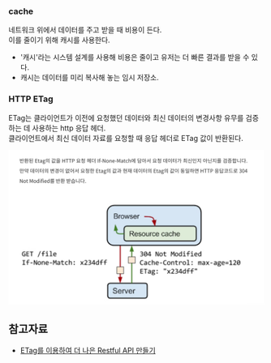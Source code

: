 ### cache

네트워크 위에서 데이터를 주고 받을 때 비용이 든다.<br>
이를 줄이기 위해 캐시를 사용한다.

- '캐시'라는 시스템 설계를 사용해 비용은 줄이고 유저는 더 빠른 결과를 받을 수 있다.
- 캐시는 데이터를 미리 복사해 놓는 임시 저장소.

### HTTP ETag

ETag는 클라이언트가 이전에 요청했던 데이터와 최신 데이터의 변경사항 유무를 검증하는 데 사용하는 http 응답 헤더.
<br>클라이언트에서 최신 데이터 자료를 요청할 때 응답 헤더로 ETag 값이 반환된다.

![Alt text](image.png)

## 참고자료

- [ETag를 이용하여 더 나은 Restful API 만들기](https://yozm.wishket.com/magazine/detail/1772/)
